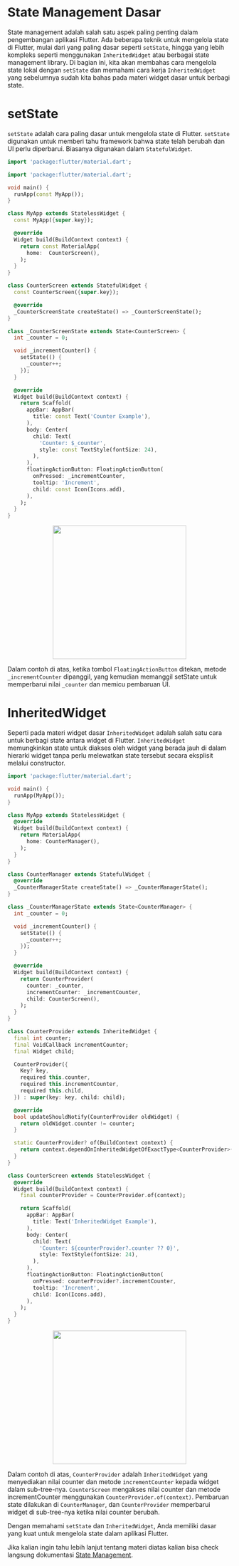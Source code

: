 # State Management Dasar
State management adalah salah satu aspek paling penting dalam pengembangan aplikasi Flutter. Ada beberapa teknik untuk mengelola state di Flutter, mulai dari yang paling dasar seperti `setState`, hingga yang lebih kompleks seperti menggunakan `InheritedWidget` atau berbagai state management library. Di bagian ini, kita akan membahas cara mengelola state lokal dengan `setState` dan memahami cara kerja `InheritedWidget` yang sebelumnya sudah kita bahas pada materi widget dasar untuk berbagi state.

# setState
`setState` adalah cara paling dasar untuk mengelola state di Flutter. `setState` digunakan untuk memberi tahu framework bahwa state telah berubah dan UI perlu diperbarui. Biasanya digunakan dalam `StatefulWidget`.

```dart
import 'package:flutter/material.dart';

import 'package:flutter/material.dart';

void main() {
  runApp(const MyApp());
}

class MyApp extends StatelessWidget {
  const MyApp({super.key});

  @override
  Widget build(BuildContext context) {
    return const MaterialApp(
      home:  CounterScreen(),
    );
  }
}

class CounterScreen extends StatefulWidget {
  const CounterScreen({super.key});

  @override
  _CounterScreenState createState() => _CounterScreenState();
}

class _CounterScreenState extends State<CounterScreen> {
  int _counter = 0;

  void _incrementCounter() {
    setState(() {
      _counter++;
    });
  }

  @override
  Widget build(BuildContext context) {
    return Scaffold(
      appBar: AppBar(
        title: const Text('Counter Example'),
      ),
      body: Center(
        child: Text(
          'Counter: $_counter',
          style: const TextStyle(fontSize: 24),
        ),
      ),
      floatingActionButton: FloatingActionButton(
        onPressed: _incrementCounter,
        tooltip: 'Increment',
        child: const Icon(Icons.add),
      ),
    );
  }
}
```
<p align="center">
<img src="assets/set-state.gif" width="300">
</p>



Dalam contoh di atas, ketika tombol `FloatingActionButton` ditekan, metode `_incrementCounter` dipanggil, yang kemudian memanggil setState untuk memperbarui nilai `_counter` dan memicu pembaruan UI.

# InheritedWidget
Seperti pada materi widget dasar `InheritedWidget` adalah salah satu cara untuk berbagi state antara widget di Flutter. `InheritedWidget` memungkinkan state untuk diakses oleh widget yang berada jauh di dalam hierarki widget tanpa perlu melewatkan state tersebut secara eksplisit melalui constructor.

```dart
import 'package:flutter/material.dart';

void main() {
  runApp(MyApp());
}

class MyApp extends StatelessWidget {
  @override
  Widget build(BuildContext context) {
    return MaterialApp(
      home: CounterManager(),
    );
  }
}

class CounterManager extends StatefulWidget {
  @override
  _CounterManagerState createState() => _CounterManagerState();
}

class _CounterManagerState extends State<CounterManager> {
  int _counter = 0;

  void _incrementCounter() {
    setState(() {
      _counter++;
    });
  }

  @override
  Widget build(BuildContext context) {
    return CounterProvider(
      counter: _counter,
      incrementCounter: _incrementCounter,
      child: CounterScreen(),
    );
  }
}

class CounterProvider extends InheritedWidget {
  final int counter;
  final VoidCallback incrementCounter;
  final Widget child;

  CounterProvider({
    Key? key,
    required this.counter,
    required this.incrementCounter,
    required this.child,
  }) : super(key: key, child: child);

  @override
  bool updateShouldNotify(CounterProvider oldWidget) {
    return oldWidget.counter != counter;
  }

  static CounterProvider? of(BuildContext context) {
    return context.dependOnInheritedWidgetOfExactType<CounterProvider>();
  }
}

class CounterScreen extends StatelessWidget {
  @override
  Widget build(BuildContext context) {
    final counterProvider = CounterProvider.of(context);

    return Scaffold(
      appBar: AppBar(
        title: Text('InheritedWidget Example'),
      ),
      body: Center(
        child: Text(
          'Counter: ${counterProvider?.counter ?? 0}',
          style: TextStyle(fontSize: 24),
        ),
      ),
      floatingActionButton: FloatingActionButton(
        onPressed: counterProvider?.incrementCounter,
        tooltip: 'Increment',
        child: Icon(Icons.add),
      ),
    );
  }
}
```
<p align="center">
<img src="assets/inherited-widget.gif" width="300">
</p>

Dalam contoh di atas, `CounterProvider` adalah `InheritedWidget` yang menyediakan nilai counter dan metode `incrementCounter` kepada widget dalam sub-tree-nya. `CounterScreen` mengakses nilai counter dan metode incrementCounter menggunakan `CounterProvider.of(context)`. Pembaruan state dilakukan di `CounterManager`, dan `CounterProvider` memperbarui widget di sub-tree-nya ketika nilai counter berubah.

Dengan memahami `setState` dan `InheritedWidget`, Anda memiliki dasar yang kuat untuk mengelola state dalam aplikasi Flutter.

Jika kalian ingin tahu lebih lanjut tentang materi diatas kalian bisa check langsung dokumentasi [State Management](https://docs.flutter.dev/data-and-backend/state-mgmt/options).
